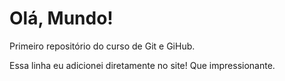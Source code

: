 # Olá, Mundo!
 Primeiro repositório do curso de Git e GiHub.

 Essa linha eu adicionei diretamente no site! Que impressionante.
